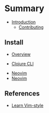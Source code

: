 # Summary

* [Introduction](introduction.md)
    * [Contributing](contributing.md)

## Install

* [Overview](install/index.md)

<!-- Clojure Setup -->
* [Clojure CLI](install/clojure.md)

<!-- Neovim Setup -->
* [Neovim](install/neovim.md)
* [Neovim](install/packages.md) <!-- Package manager and list of packages -->


## References

* [Learn Vim-style](reference/vim-style/index.md)

